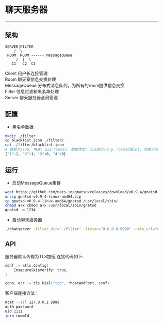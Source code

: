 # 聊天服务器
---

## 架构

```
SERVER|FILTER
    /  \
 ROOM  ROOM ------ MessageQueue
     /  |  \
   C1   C2  C3
```

Client 用户长连接管理  
Room 聊天室信息交换处理  
MessageQueue 分布式消息队列，为所有的room提供信息交换  
Filter 信息过滤和黑名单处理  
Server 聊天服务器全局管理  

## 配置
- 黑名单数据

```bash
mkdir ./filter
cp blacklist.json ./filter/
cat ./filter/blacklist.json
# 数据为json, 格式: uid:roomId, 数据类型: uid是string，roomId是int, 如果全局禁言，则roomId为0
{"1":1, "2":1, "3":0, "4":3}
```

## 运行
- 启动MessageQueue集群

```bash
wget https://github.com/nats-io/gnatsd/releases/download/v0.9.4/gnatsd-v0.9.4-linux-amd64.zip
unzip gnatsd-v0.9.4-linux-amd64.zip
cp gnatsd-v0.9.4-linux-amd64/gnatsd /usr/local/sbin/
chmod a+x chmod a+x /usr/local/sbin/gnatsd
gnatsd -m 1234
```

- 启动聊天服务器

```bash
./chatserver -filter_dir="./filter" -listen="0.0.0.0:9999" -nats_url="nats://127.0.0.1:4222"
```

## API
服务器默认传输为TLS加密,连接代码如下:
```go
conf := &tls.Config{
    InsecureSkipVerify: true,
}

conn, err := tls.Dial("tcp", *hostAndPort, conf)
```

客户端连接方法：
```bash
ncat --ssl 127.0.0.1 9999
auth password
uid 1111
join roomId
```
